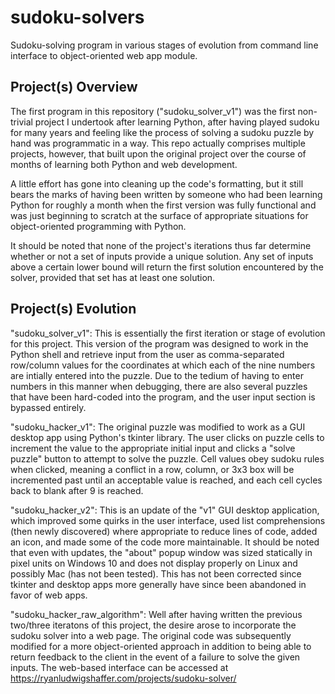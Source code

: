 # sudoku-solvers
Sudoku-solving program in various stages of evolution from command line interface to object-oriented web app module.

## Project(s) Overview ##

The first program in this repository ("sudoku_solver_v1") was the first non-trivial project I undertook after learning Python, after having played sudoku for many years and feeling like the process of solving a sudoku puzzle by hand was programmatic in a way.  This repo actually comprises multiple projects, however, that built upon the original project over the course of months of learning both Python and web development.

A little effort has gone into cleaning up the code's formatting, but it still bears the marks of having been written by someone who had been learning Python for roughly a month when the first version was fully functional and was just beginning to scratch at the surface of appropriate situations for object-oriented programming with Python.

It should be noted that none of the project's iterations thus far determine whether or not a set of inputs provide a unique solution.  Any set of inputs above a certain lower bound will return the first solution encountered by the solver, provided that set has at least one solution.

## Project(s) Evolution ##

"sudoku_solver_v1":  This is essentially the first iteration or stage of evolution for this project.  This version of the program was designed to work in the Python shell and retrieve input from the user as comma-separated row/column values for the coordinates at which each of the nine numbers are intially entered into the puzzle.  Due to the tedium of having to enter numbers in this manner when debugging, there are also several puzzles that have been hard-coded into the program, and the user input section is bypassed entirely.

"sudoku_hacker_v1":  The original puzzle was modified to work as a GUI desktop app using Python's tkinter library.  The user clicks on puzzle cells to increment the value to the appropriate initial input and clicks a "solve puzzle" button to attempt to solve the puzzle.  Cell values obey sudoku rules when clicked, meaning a conflict in a row, column, or 3x3 box will be incremented past until an acceptable value is reached, and each cell cycles back to blank after 9 is reached.

"sudoku_hacker_v2":  This is an update of the "v1" GUI desktop application, which improved some quirks in the user interface, used list comprehensions (then newly discovered) where appropriate to reduce lines of code, added an icon, and made some of the code more maintainable.  It should be noted that even with updates, the "about" popup window was sized statically in pixel units on Windows 10 and does not display properly on Linux and possibly Mac (has not been tested).  This has not been corrected since tkinter and desktop apps more generally have since been abandoned in favor of web apps.

"sudoku_hacker_raw_algorithm":  Well after having written the previous two/three iteratons of this project, the desire arose to incorporate the sudoku solver into a web page.  The original code was subsequently modified for a more object-oriented approach in addition to being able to return feedback to the client in the event of a failure to solve the given inputs.  The web-based interface can be accessed at https://ryanludwigshaffer.com/projects/sudoku-solver/
